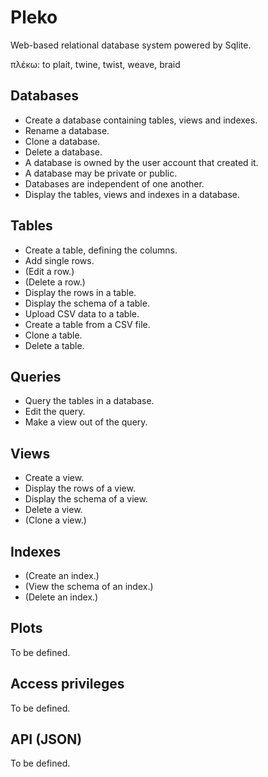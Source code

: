 # Pleko

Web-based relational database system powered by Sqlite.

πλέκω: to plait, twine, twist, weave, braid

## Databases

- Create a database containing tables, views and indexes.
- Rename a database.
- Clone a database.
- Delete a database.
- A database is owned by the user account that created it.
- A database may be private or public.
- Databases are independent of one another.
- Display the tables, views and indexes in a database.

## Tables

- Create a table, defining the columns.
- Add single rows.
- (Edit a row.)
- (Delete a row.)
- Display the rows in a table.
- Display the schema of a table.
- Upload CSV data to a table.
- Create a table from a CSV file.
- Clone a table.
- Delete a table.

## Queries

- Query the tables in a database.
- Edit the query.
- Make a view out of the query.

## Views

- Create a view.
- Display the rows of a view.
- Display the schema of a view.
- Delete a view.
- (Clone a view.)

## Indexes

- (Create an index.)
- (View the schema of an index.)
- (Delete an index.)

## Plots

To be defined.

## Access privileges

To be defined.

## API (JSON)

To be defined.
